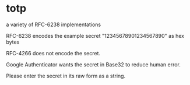 # totp

a variety of RFC-6238 implementations

RFC-6238 encodes the example secret "12345678901234567890" as hex bytes 

RFC-4266 does not encode the secret.

Google Authenticator wants the secret in Base32 to reduce human error.

Please enter the secret in its raw form as a string.
